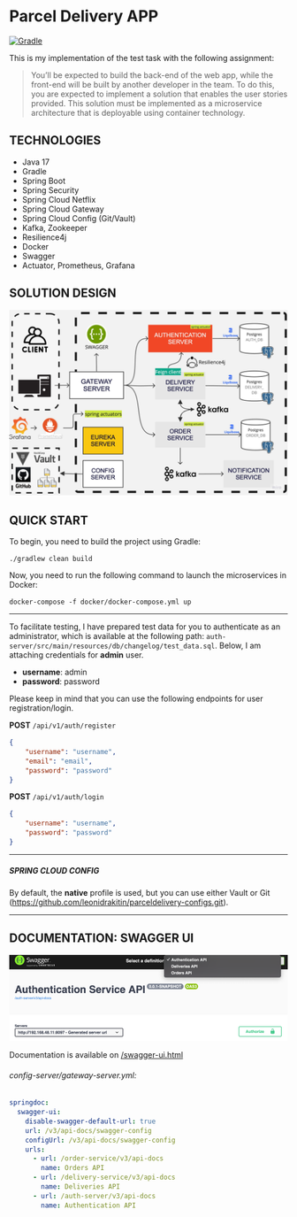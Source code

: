 # Parcel Delivery APP
[![Gradle](https://github.com/leonidrakitin/Parcel-Delivery-App/actions/workflows/ci-gradle-build.yml/badge.svg)](https://github.com/leonidrakitin/Parcel-Delivery-App/actions/workflows/ci-gradle-build.yml)

This is my implementation of the test task with the following assignment:

> You’ll be expected to build the back-end of the web app, while the front-end will be built by another
developer in the team.
To do this, you are expected to implement a solution that enables the user stories provided. This solution
must be implemented as a microservice architecture that is deployable using container technology.


## TECHNOLOGIES 
- Java 17
- Gradle
- Spring Boot
- Spring Security
- Spring Cloud Netflix
- Spring Cloud Gateway
- Spring Cloud Config (Git/Vault)
- Kafka, Zookeeper
- Resilience4j
- Docker
- Swagger
- Actuator, Prometheus, Grafana

## SOLUTION DESIGN
![App design solution](images/solution.jpg)

## QUICK START

To begin, you need to build the project using Gradle:

```shell
./gradlew clean build
```

Now, you need to run the following command to launch the microservices in Docker:
```shell
docker-compose -f docker/docker-compose.yml up
```

---

To facilitate testing, I have prepared test data for you to authenticate as an administrator, 
which is available at the following path: `auth-server/src/main/resources/db/changelog/test_data.sql`.
Below, I am attaching credentials for **admin** user.
* **username**: admin
* **password**: password

Please keep in mind that you can use the following endpoints for user registration/login.

**POST** `/api/v1/auth/register`
```json
{
    "username": "username",
    "email": "email",
    "password": "password"
}
```
**POST** `/api/v1/auth/login`
```json
{
    "username": "username",
    "password": "password"
}
```
---
##### SPRING CLOUD CONFIG
By default, the **native** profile is used, but you can use either Vault or Git (https://github.com/leonidrakitin/parceldelivery-configs.git).
***


## DOCUMENTATION: SWAGGER UI

![img.png](images/swagger.png)

Documentation is available on [/swagger-ui.html](localhost:8080/swagger-ui.html)
###### config-server/gateway-server.yml:
```yaml
springdoc:
  swagger-ui:
    disable-swagger-default-url: true
    url: /v3/api-docs/swagger-config
    configUrl: /v3/api-docs/swagger-config
    urls:
      - url: /order-service/v3/api-docs
        name: Orders API
      - url: /delivery-service/v3/api-docs
        name: Deliveries API
      - url: /auth-server/v3/api-docs
        name: Authentication API
```

